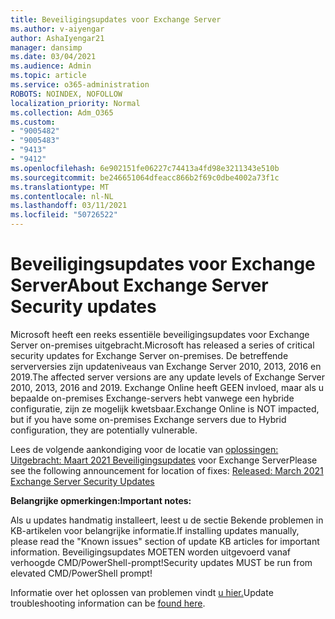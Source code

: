 ```yaml
---
title: Beveiligingsupdates voor Exchange Server
ms.author: v-aiyengar
author: AshaIyengar21
manager: dansimp
ms.date: 03/04/2021
ms.audience: Admin
ms.topic: article
ms.service: o365-administration
ROBOTS: NOINDEX, NOFOLLOW
localization_priority: Normal
ms.collection: Adm_O365
ms.custom:
- "9005482"
- "9005483"
- "9413"
- "9412"
ms.openlocfilehash: 6e902151fe06227c74413a4fd98e3211343e510b
ms.sourcegitcommit: be246651064dfeacc866b2f69c0dbe4002a73f1c
ms.translationtype: MT
ms.contentlocale: nl-NL
ms.lasthandoff: 03/11/2021
ms.locfileid: "50726522"
---
```

# <a name="about-exchange-server-security-updates"></a><span data-ttu-id="2a62f-102">Beveiligingsupdates voor Exchange Server</span><span class="sxs-lookup"><span data-stu-id="2a62f-102">About Exchange Server Security updates</span></span>

<span data-ttu-id="2a62f-103">Microsoft heeft een reeks essentiële beveiligingsupdates voor Exchange Server on-premises uitgebracht.</span><span class="sxs-lookup"><span data-stu-id="2a62f-103">Microsoft has released a series of critical security updates for Exchange Server on-premises.</span></span> <span data-ttu-id="2a62f-104">De betreffende serverversies zijn updateniveaus van Exchange Server 2010, 2013, 2016 en 2019.</span><span class="sxs-lookup"><span data-stu-id="2a62f-104">The affected server versions are any update levels of Exchange Server 2010, 2013, 2016 and 2019.</span></span> <span data-ttu-id="2a62f-105">Exchange Online heeft GEEN invloed, maar als u bepaalde on-premises Exchange-servers hebt vanwege een hybride configuratie, zijn ze mogelijk kwetsbaar.</span><span class="sxs-lookup"><span data-stu-id="2a62f-105">Exchange Online is NOT impacted, but if you have some on-premises Exchange servers due to Hybrid configuration, they are potentially vulnerable.</span></span>

<span data-ttu-id="2a62f-106">Lees de volgende aankondiging voor de locatie van [oplossingen: Uitgebracht: Maart 2021 Beveiligingsupdates](https://techcommunity.microsoft.com/t5/exchange-team-blog/released-march-2021-exchange-server-security-updates/ba-p/2175901) voor Exchange Server</span><span class="sxs-lookup"><span data-stu-id="2a62f-106">Please see the following announcement for location of fixes: [Released: March 2021 Exchange Server Security Updates](https://techcommunity.microsoft.com/t5/exchange-team-blog/released-march-2021-exchange-server-security-updates/ba-p/2175901)</span></span>

<span data-ttu-id="2a62f-107">**Belangrijke opmerkingen:**</span><span class="sxs-lookup"><span data-stu-id="2a62f-107">**Important notes:**</span></span>

<span data-ttu-id="2a62f-108">Als u updates handmatig installeert, leest u de sectie Bekende problemen in KB-artikelen voor belangrijke informatie.</span><span class="sxs-lookup"><span data-stu-id="2a62f-108">If installing updates manually, please read the "Known issues" section of update KB articles for important information.</span></span> <span data-ttu-id="2a62f-109">Beveiligingsupdates MOETEN worden uitgevoerd vanaf verhoogde CMD/PowerShell-prompt!</span><span class="sxs-lookup"><span data-stu-id="2a62f-109">Security updates MUST be run from elevated CMD/PowerShell prompt!</span></span>

<span data-ttu-id="2a62f-110">Informatie over het oplossen van problemen vindt [u hier.](https://aka.ms/exupdatefaq)</span><span class="sxs-lookup"><span data-stu-id="2a62f-110">Update troubleshooting information can be [found here](https://aka.ms/exupdatefaq).</span></span>
